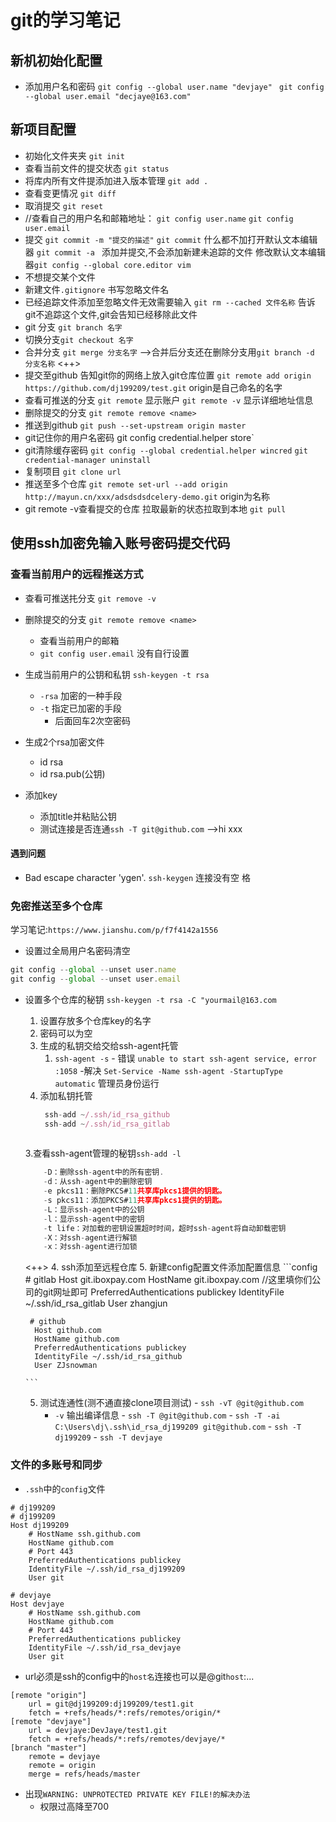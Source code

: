 # git的学习笔记

## 新机初始化配置
- 添加用户名和密码
`git config --global user.name "devjaye" ` 
`git config --global user.email "decjaye@163.com" ` 

## 新项目配置
- 初始化文件夹夹
`git init` 
- 查看当前文件的提交状态
`git status` 
- 将库内所有文件提添加进入版本管理
`git add .` 
- 查看变更情况
`git diff` 
- 取消提交
`git reset` 
- //查看自己的用户名和邮箱地址：
`git config user.name`
`git config user.email`
- 提交
`git commit -m "提交的描述"` 
`git commit` 什么都不加打开默认文本编辑器
`git commit -a ` 添加并提交,不会添加新建未追踪的文件
修改默认文本编辑器`git config --global core.editor vim` 
- 不想提交某个文件
- 新建文件`.gitignore` 书写忽略文件名
- 已经追踪文件添加至忽略文件无效需要输入
`git rm --cached 文件名称` 告诉git不追踪这个文件,git会告知已经移除此文件
- git 分支
`git branch 名字`
- 切换分支`git checkout 名字`
- 合并分支
`git merge 分支名字` -->合并后分支还在删除分支用`git branch -d 分支名称` <++>
- 提交至github 告知git你的网络上放入git仓库位置
`git remote add origin https://github.com/dj199209/test.git` origin是自己命名的名字
- 查看可推送的分支
`git remote` 显示账户
`git remote -v` 显示详细地址信息
- 删除提交的分支
`git remote remove <name>`
- 推送到github
`git push --set-upstream origin master` 
- git记住你的用户名密码
git config credential.helper store`
- git清除缓存密码
`git config --global credential.helper wincred` 
`git credential-manager uninstall` 
- 复制项目
`git clone url` 
- 推送至多个仓库
`git remote set-url --add origin http://mayun.cn/xxx/adsdsdsdcelery-demo.git`
origin为名称
- git remote -v查看提交的仓库
拉取最新的状态拉取到本地
`git pull` 

## 使用ssh加密免输入账号密码提交代码

### 查看当前用户的远程推送方式
- 查看可推送扥分支
  `git remove -v`   
  
- 删除提交的分支
`git remote remove <name>`
    - 查看当前用户的邮箱
    - `git config user.email` 没有自行设置
- 生成当前用户的公钥和私钥
`ssh-keygen -t rsa` 
    - `-rsa` 加密的一种手段
    - `-t` 指定已加密的手段
        - 后面回车2次空密码
- 生成2个rsa加密文件
    - id rsa
    - id rsa.pub(公钥)
- 添加key
    - 添加title并粘贴公钥
    - 测试连接是否连通`ssh -T git@github.com` -->hi xxx
#### 遇到问题
- Bad escape character 'ygen'.
`ssh-keygen` 连接没有空 格
### 免密推送至多个仓库
学习笔记:`https://www.jianshu.com/p/f7f4142a1556` 
- 设置过全局用户名密码清空
```js
git config --global --unset user.name
git config --global --unset user.email
```
- 设置多个仓库的秘钥
`ssh-keygen -t rsa -C "yourmail@163.com` 
    1. 设置存放多个仓库key的名字
    2. 密码可以为空
    3. 生成的私钥交给交给ssh-agent托管
        1. `ssh-agent -s` 
	  - 错误 `unable to start ssh-agent service, error :1058` 
	    -解决 `Set-Service -Name ssh-agent -StartupType automatic` 管理员身份运行
	3. 添加私钥托管
	    ```js
	     ssh-add ~/.ssh/id_rsa_github
	     ssh-add ~/.ssh/id_rsa_gitlab
	     
	    ```
	3.查看ssh-agent管理的秘钥`ssh-add -l`
	```js
        -D：删除ssh-agent中的所有密钥.
        -d：从ssh-agent中的删除密钥
        -e pkcs11：删除PKCS#11共享库pkcs1提供的钥匙。
        -s pkcs11：添加PKCS#11共享库pkcs1提供的钥匙。
        -L：显示ssh-agent中的公钥
        -l：显示ssh-agent中的密钥
        -t life：对加载的密钥设置超时时间，超时ssh-agent将自动卸载密钥
        -X：对ssh-agent进行解锁
        -x：对ssh-agent进行加锁
	```

	<++>
    4. ssh添加至远程仓库
    5. 新建config配置文件添加配置信息
      ```config
       # gitlab
        Host git.iboxpay.com
        HostName git.iboxpay.com  //这里填你们公司的git网址即可
        PreferredAuthentications publickey
        IdentityFile ~/.ssh/id_rsa_gitlab
        User zhangjun
    
       # github
        Host github.com
        HostName github.com
        PreferredAuthentications publickey
        IdentityFile ~/.ssh/id_rsa_github
        User ZJsnowman  
 
      ```
    5. 测试连通性(测不通直接clone项目测试)
      - `ssh -vT @git@github.com` 
        - `-v` 输出编译信息
      - `ssh -T @git@github.com` 
      - `ssh -T -ai C:\Users\dj\.ssh\id_rsa_dj199209 git@github.com` 
      - `ssh -T dj199209`
      - `ssh -T devjaye`
### 文件的多账号和同步
- `.ssh`中的`config`文件
```config
# dj199209
# dj199209
Host dj199209
    # HostName ssh.github.com
    HostName github.com
    # Port 443
    PreferredAuthentications publickey
    IdentityFile ~/.ssh/id_rsa_dj199209
    User git

# devjaye
Host devjaye
    # HostName ssh.github.com
    HostName github.com
    # Port 443
    PreferredAuthentications publickey
    IdentityFile ~/.ssh/id_rsa_devjaye
    User git
```



- url必须是ssh的config中的`host名`连接也可以是@git`host`:...
```config
[remote "origin"]
	url = git@dj199209:dj199209/test1.git
	fetch = +refs/heads/*:refs/remotes/origin/*
[remote "devjaye"]
	url = devjaye:DevJaye/test1.git
	fetch = +refs/heads/*:refs/remotes/devjaye/*
[branch "master"]
	remote = devjaye
	remote = origin
	merge = refs/heads/master
```
- 出现`WARNING: UNPROTECTED PRIVATE KEY FILE!的解决办法` 
  - 权限过高降至700
